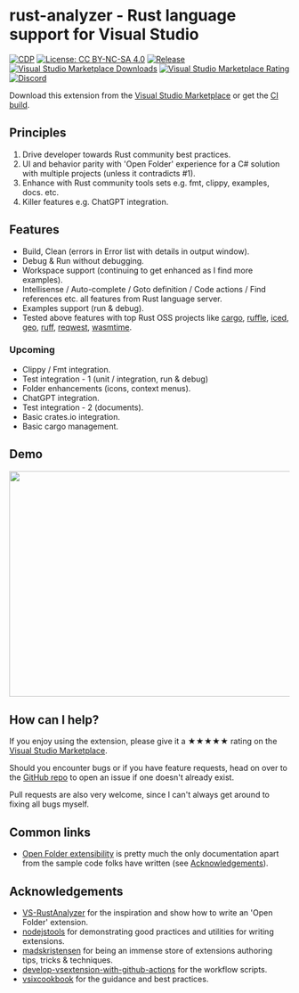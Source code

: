 [marketplace]: https://marketplace.visualstudio.com/items?itemName=kitamstudios.RustAnalyzer
[vsixgallery]: http://vsixgallery.com/extension/KS.RustAnalyzer.3a91e56b-fb28-4d85-b572-ec964abf8e31/
[repo]: https://github.com/kitamstudios/rust-analyzer

# rust-analyzer - Rust language support for Visual Studio

[![CDP](https://github.com/kitamstudios/rust-analyzer/actions/workflows/cdp.yml/badge.svg)](https://github.com/kitamstudios/rust-analyzer/actions/workflows/cdp.yml) [![License: CC BY-NC-SA 4.0](https://img.shields.io/badge/License-CC%20BY--NC--SA%204.0-lightgrey.svg?label=license)](https://creativecommons.org/licenses/by-nc-sa/4.0/) [![Release](https://img.shields.io/github/release/kitamstudios/rust-analyzer.vs.svg?label=release)](https://github.com/kitamstudios/rust-analyzer.vs/releases) [![Visual Studio Marketplace Downloads](https://img.shields.io/visual-studio-marketplace/i/kitamstudios.RustAnalyzer)](https://marketplace.visualstudio.com/items?itemName=kitamstudios.RustAnalyzer) [![Visual Studio Marketplace Rating](https://img.shields.io/visual-studio-marketplace/r/kitamstudios.RustAnalyzer)](https://marketplace.visualstudio.com/items?itemName=kitamstudios.RustAnalyzer&ssr=false\#review-details) [![Discord](https://img.shields.io/discord/1060697970426773584)](https://discord.gg/JyK55EsACr)

Download this extension from the [Visual Studio Marketplace][marketplace] or get the [CI build][vsixgallery].

## Principles

1. Drive developer towards Rust community best practices.
1. UI and behavior parity with 'Open Folder' experience for a C# solution with multiple projects (unless it contradicts #1).
1. Enhance with Rust community tools sets e.g. fmt, clippy, examples, docs. etc.
1. Killer features e.g. ChatGPT integration.

## Features

- Build, Clean (errors in Error list with details in output window).
- Debug & Run without debugging.
- Workspace support (continuing to get enhanced as I find more examples).
- Intellisense / Auto-complete / Goto definition / Code actions / Find references etc. all features from Rust language server.
- Examples support (run & debug).
- Tested above features with top Rust OSS projects like [cargo](https://github.com/rust-lang/cargo), [ruffle](https://github.com/ruffle-rs/ruffle), [iced](https://github.com/iced-rs/iced), [geo](https://github.com/georust/geo), [ruff](https://github.com/charliermarsh/ruff), [reqwest](https://github.com/seanmonstar/reqwest), [wasmtime](https://github.com/bytecodealliance/wasmtime).

### Upcoming

- Clippy / Fmt integration.
- Test integration - 1 (unit / integration, run & debug)
- Folder enhancements (icons, context menus).
- ChatGPT integration.
- Test integration - 2 (documents).
- Basic crates.io integration.
- Basic cargo management.

## Demo

<img src="http://i.imgur.com/qvqSHDp.gif" width="605" height="405" />

## How can I help?

If you enjoy using the extension, please give it a ★★★★★ rating on the [Visual Studio Marketplace][marketplace].

Should you encounter bugs or if you have feature requests, head on over to the [GitHub repo][repo] to open an issue if one doesn't already exist.

Pull requests are also very welcome, since I can't always get around to fixing all bugs myself.

## Common links

- [Open Folder extensibility](https://learn.microsoft.com/en-us/visualstudio/extensibility/open-folder?view=vs-2022) is pretty much the only documentation apart from the sample code folks have written (see [Acknowledgements](#Acknowledgements)).

## Acknowledgements

- [VS-RustAnalyzer](https://github.com/cchharris/VS-RustAnalyzer) for the inspiration and show how to write an 'Open Folder' extension.
- [nodejstools](https://github.com/microsoft/nodejstools/) for demonstrating good practices and utilities for writing extensions.
- [madskristensen](https://github.com/madskristensen) for being an immense store of extensions authoring tips, tricks & techniques.
- [develop-vsextension-with-github-actions](https://cezarypiatek.github.io/post/develop-vsextension-with-github-actions/) for the workflow scripts.
- [vsixcookbook](https://www.vsixcookbook.com/publish/checklist.html) for the guidance and best practices.
